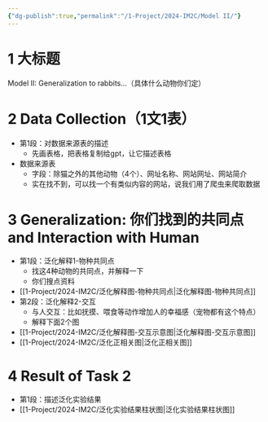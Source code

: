 ```yaml
---
{"dg-publish":true,"permalink":"/1-Project/2024-IM2C/Model II/"}
---
```


# 1 大标题
Model II: Generalization to rabbits...（具体什么动物你们定）
# 2 Data Collection（1文1表）
- 第1段：对数据来源表的描述
	- 先画表格，把表格复制给gpt，让它描述表格
- 数据来源表
	- 字段：除猫之外的其他动物（4个）、网址名称、网站网址、网站简介
	- 实在找不到，可以找一个有类似内容的网站，说我们用了爬虫来爬取数据
# 3 Generalization: 你们找到的共同点 and Interaction with Human
- 第1段：泛化解释1-物种共同点
	- 找这4种动物的共同点，并解释一下
	- 你们搜点资料
- [[1-Project/2024-IM2C/泛化解释图-物种共同点\|泛化解释图-物种共同点]]
- 第2段：泛化解释2-交互
	- 与人交互：比如抚摸、喂食等动作增加人的幸福感（宠物都有这个特点）
	- 解释下面2个图
- [[1-Project/2024-IM2C/泛化解释图-交互示意图\|泛化解释图-交互示意图]]
- [[1-Project/2024-IM2C/泛化正相关图\|泛化正相关图]]
# 4 Result of Task 2
- 第1段：描述泛化实验结果
- [[1-Project/2024-IM2C/泛化实验结果柱状图\|泛化实验结果柱状图]]
